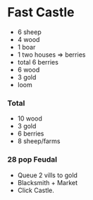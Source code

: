# Fast Castle

- 6 sheep
- 4 wood
- 1 boar
- 1 two houses => berries
- total 6 berries
- 6 wood
- 3 gold
- loom

### Total

- 10 wood
- 3 gold
- 6 berries
- 8 sheep/farms

### 28 pop Feudal

- Queue 2 vills to gold
- Blacksmith + Market
- Click Castle.
